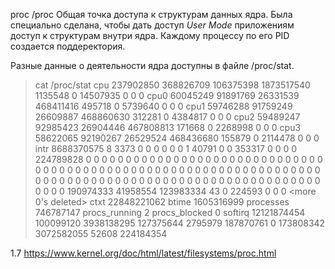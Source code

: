 proc /proc Общая точка доступа к структурам данных ядра. Была специально сделана, чтобы дать доступ *User Mode* приложениям доступ к структурам внутри ядра. Каждому процессу по его PID создается поддеректория. 

Разные данные о деятельности ядра доступны в файле /proc/stat. 
> cat /proc/stat
cpu  237902850 368826709 106375398 1873517540 1135548 0 14507935 0 0 0
cpu0 60045249 91891769 26331539 468411416 495718 0 5739640 0 0 0
cpu1 59746288 91759249 26609887 468860630 312281 0 4384817 0 0 0
cpu2 59489247 92985423 26904446 467808813 171668 0 2268998 0 0 0
cpu3 58622065 92190267 26529524 468436680 155879 0 2114478 0 0 0
intr 8688370575 8 3373 0 0 0 0 0 0 1 40791 0 0 353317 0 0 0 0 224789828 0 0 0 0 0 0 0 0 0 0 0 0 0 0 0 0 0 0 0 0 0 0 0 0 0 0 0 0 0 0 0 0 0 0 0 0 0 0 0 0 0 0 0 0 0 0 0 0 0 0 0 0 0 0 0 0 0 0 0 0 0 0 0 0 0 0 0 0 0 0 0 0 0 0 0 0 0 0 0 0 0 0 0 0 0 0 0 0 0 0 0 0 0 0 0 0 0 0 0 0 0 0 0 0 0 0 190974333 41958554 123983334 43 0 224593 0 0 0 <more 0's deleted>
ctxt 22848221062
btime 1605316999
processes 746787147
procs_running 2
procs_blocked 0
softirq 12121874454 100099120 3938138295 127375644 2795979 187870761 0 173808342 3072582055 52608 224184354

1.7 https://www.kernel.org/doc/html/latest/filesystems/proc.html